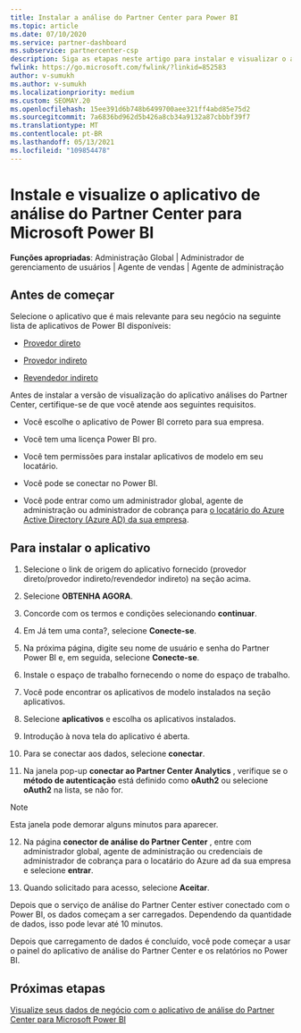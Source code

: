 ```yaml
---
title: Instalar a análise do Partner Center para Power BI
ms.topic: article
ms.date: 07/10/2020
ms.service: partner-dashboard
ms.subservice: partnercenter-csp
description: Siga as etapas neste artigo para instalar e visualizar o aplicativo de análise do Partner Center para Power BI (para parceiros diretos no CSP).
fwlink: https://go.microsoft.com/fwlink/?linkid=852583
author: v-sumukh
ms.author: v-sumukh
ms.localizationpriority: medium
ms.custom: SEOMAY.20
ms.openlocfilehash: 15ee391d6b748b6499700aee321ff4abd85e75d2
ms.sourcegitcommit: 7a6836bd962d5b426a8cb34a9132a87cbbbf39f7
ms.translationtype: MT
ms.contentlocale: pt-BR
ms.lasthandoff: 05/13/2021
ms.locfileid: "109854478"
---
```

# <a name="install-and-preview-the-partner-center-analytics-app-for-microsoft-power-bi"></a>Instale e visualize o aplicativo de análise do Partner Center para Microsoft Power BI


**Funções apropriadas**: Administração Global | Administrador de gerenciamento de usuários | Agente de vendas | Agente de administração

## <a name="before-you-begin"></a>Antes de começar

Selecione o aplicativo que é mais relevante para seu negócio na seguinte lista de aplicativos de Power BI disponíveis:

- [Provedor direto](https://appsource.microsoft.com/product/power-bi/partnercenteranalytics.direct_provider_partner_analytics)

- [Provedor indireto](https://appsource.microsoft.com/product/power-bi/partnercenteranalytics.indirect_provider_partner_analytics)

- [Revendedor indireto](https://appsource.microsoft.com/product/power-bi/partnercenteranalytics.indirect_reseller_partner_analytics)

Antes de instalar a versão de visualização do aplicativo análises do Partner Center, certifique-se de que você atende aos seguintes requisitos.

- Você escolhe o aplicativo de Power BI correto para sua empresa.

- Você tem uma licença Power BI pro.

- Você tem permissões para instalar aplicativos de modelo em seu locatário.

- Você pode se conectar no Power BI.

- Você pode entrar como um administrador global, agente de administração ou administrador de cobrança para [o locatário do Azure Active Directory (Azure AD) da sua empresa](azure-active-directory-tenants-and-partner-center.md).

## <a name="to-install-the-app"></a>Para instalar o aplicativo

1. Selecione o link de origem do aplicativo fornecido (provedor direto/provedor indireto/revendedor indireto) na seção acima.

2. Selecione **OBTENHA AGORA**. 

3. Concorde com os termos e condições selecionando **continuar**.

4. Em Já tem uma conta?, selecione **Conecte-se**.

5. Na próxima página, digite seu nome de usuário e senha do Partner Power BI e, em seguida, selecione **Conecte-se**.

6. Instale o espaço de trabalho fornecendo o nome do espaço de trabalho.

7. Você pode encontrar os aplicativos de modelo instalados na seção aplicativos.

8. Selecione **aplicativos** e escolha os aplicativos instalados.

9. Introdução à nova tela do aplicativo é aberta.

10. Para se conectar aos dados, selecione **conectar**.

11. Na janela pop-up **conectar ao Partner Center Analytics** , verifique se o **método de autenticação** está definido como **oAuth2** ou selecione **oAuth2** na lista, se não for. 

> [!NOTE]  
>  Esta janela pode demorar alguns minutos para aparecer.

12. Na página **conector de análise do Partner Center** , entre com administrador global, agente de administração ou credenciais de administrador de cobrança para o locatário do Azure ad da sua empresa e selecione **entrar**.
 
13. Quando solicitado para acesso, selecione **Aceitar**. 

Depois que o serviço de análise do Partner Center estiver conectado com o Power BI, os dados começam a ser carregados. Dependendo da quantidade de dados, isso pode levar até 10 minutos. 

Depois que carregamento de dados é concluído, você pode começar a usar o painel do aplicativo de análise do Partner Center e os relatórios no Power BI.

## <a name="next-steps"></a>Próximas etapas

[Visualize seus dados de negócio com o aplicativo de análise do Partner Center para Microsoft Power BI](power-bi-app-for-direct-partners-use.md)
